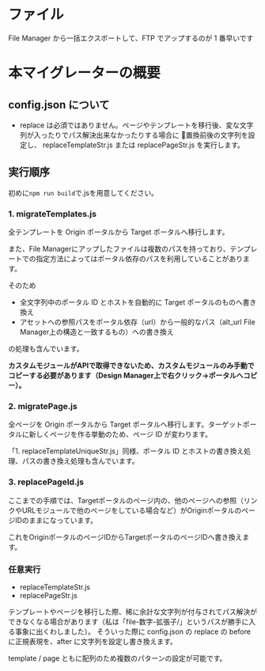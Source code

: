 <!-- TODO: ブログのマイグレーター実装 -->

# ファイル

File Manager から一括エクスポートして、FTP でアップするのが 1 番早いです

# 本マイグレーターの概要

## config.json について

- replace は必須ではありません。ページやテンプレートを移行後、変な文字列が入ったりでパス解決出来なかったりする場合に  置換前後の文字列を設定し、 replaceTemplateStr.js または replacePageStr.js を実行します。

## 実行順序

初めに`npm run build`で.jsを用意してください。

### 1. migrateTemplates.js

全テンプレートを Origin ポータルから Target ポータルへ移行します。

また、File Managerにアップしたファイルは複数のパスを持っており、テンプレートでの指定方法によってはポータル依存のパスを利用していることがあります。

そのため

* 全文字列中のポータル ID とホストを自動的に Target ポータルのものへ書き換え
* アセットへの参照パスをポータル依存（url）から一般的なパス（alt_url File Manager上の構造と一致するもの）への書き換え

の処理も含んでいます。

**カスタムモジュールがAPIで取得できないため、カスタムモジュールのみ手動でコピーする必要があります（Design Manager上で右クリック→ポータルへコピー）。**

### 2. migratePage.js

全ページを Origin ポータルから Target ポータルへ移行します。ターゲットポータルに新しくページを作る挙動のため、ページ ID が変わります。

「1. replaceTemplateUniqueStr.js」同様、ポータル ID とホストの書き換え処理、パスの書き換え処理も含んでいます。

### 3. replacePageId.js

ここまでの手順では、Targetポータルのページ内の、他のページへの参照（リンクやURLモジュールで他のページをしている場合など）がOriginポータルのページIDのままになっています。

これをOriginポータルのページIDからTargetポータルのページIDへ書き換えます。

### 任意実行

- replaceTemplateStr.js
- replacePageStr.js

テンプレートやページを移行した際、稀に余計な文字列が付与されてパス解決ができなくなる場合があります（私は「file-数字-拡張子/」というパスが勝手に入る事象に出くわしました）。
そういった際に config.json の replace の before に正規表現を、after に文字列を設定し書き換えます。

template / page ともに配列のため複数のパターンの設定が可能です。
